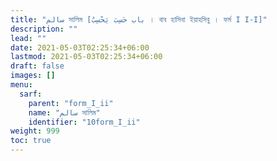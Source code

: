```yaml
---
title: "سالم সালিম [باب حَسِبَ يَحْسِبُ । বাব হাসিবা ইয়াহসিবু । ফর্ম I I-I]"
description: ""
lead: ""
date: 2021-05-03T02:25:34+06:00
lastmod: 2021-05-03T02:25:34+06:00
draft: false
images: []
menu: 
  sarf:
    parent: "form_I_ii"
    name: "سالم সালিম"
    identifier: "10form_I_ii"
weight: 999
toc: true
---
```



